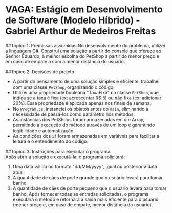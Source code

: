 # VAGA: Estágio em Desenvolvimento de Software (Modelo Híbrido) - Gabriel Arthur de Medeiros Freitas

##Tópico 1: Premissas assumidas
No desenvolvimento do problema, utilizei a linguagem C#. Construí uma solução a partir do console que oferece ao Senhor Eduardo, a melhor escolha do PetShop a partir do menor preço e em caso de empate a com a menor distância do usuário.  

##Tópico 2: Decisões de projeto  
- A partir do pensamento de uma solução simples e eficiente, trabalhei com uma classe `PetShop`, organizando o código.
- Utilizei uma propriedade booleana "TaxaFixa" na classe `PetShop`, que indica se a taxa é fixa (ex: acrescentar R$ 5) ou não fixa (ex: adicionar 20%). Essa propriedade é aplicada apenas nos finais de semana.
- No `Program.cs`, instanciei os objetos antes do `main`, eliminando a necessidade de passá-los como parâmetro nos métodos.
- As instâncias dos PetShops foram armazenadas em um Array, permitindo a execução do método através de um loop e garantindo legibilidade e automatização.
- As condições dos `if` foram armazenadas em variáveis para facilitar a leitura e o entendimento do código.

##Tópico 3: Instruções para executar o programa  
Após abrir a solução e executá-la, o programa solicitará:
1. Uma data válida no formato "dd/MM/yyyy", igual ou posterior à data atual.
2. A quantidade de cães de porte grande que o usuário levará para tomar banho.
3. A quantidade de cães de porte pequeno que o usuário levará para tomar banho.
Após fornecer todas as entradas solicitadas, o programa executará o método e retornará a saída mais eficiente para o usuário (menor preço e, em caso de empate, menor distância do usuário).
